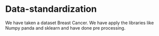 # Data-standardization
We have taken a dataset Breast Cancer. We have apply the libraries like Numpy panda and sklearn and have done pre processing.
